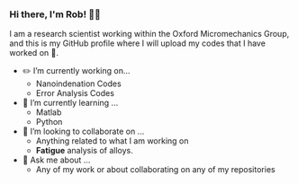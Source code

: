 ### Hi there, I'm Rob! :scientist:
I am a research scientist working within the Oxford Micromechanics Group, and this is my GitHub profile where I will upload my codes that I have worked on :microscope:.
<!--
**IonicRob/IonicRob** is a ✨ _special_ ✨ repository because its `README.md` (this file) appears on your GitHub profile.
Here are some ideas to get you started:
-->

* :pencil2: I’m currently working on...
  * Nanoindenation Codes
  * Error Analysis Codes
* :brain: I’m currently learning ...
  * Matlab
  * Python
* 👯 I’m looking to collaborate on ...
  * Anything related to what I am working on
  * **Fatigue** analysis of alloys.
* 💬 Ask me about ...
  * Any of my work or about collaborating on any of my repositories

<!--
- 🤔 I’m looking for help with ...
- 📫 How to reach me: ...
- 😄 Pronouns: ...
- ⚡ Fun fact: ...
-->
